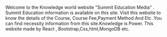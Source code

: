 Welcome to the Knowledge world website "Summit Education Media" . Summit Education information is available on this site. Visit this website to know the details of the Course, Course Fee,Payment Method And Etc .You can find necessity information from this site.Knowledge is Power. This website made by React , Bootstrap,Css,html,MongoDB etc.
